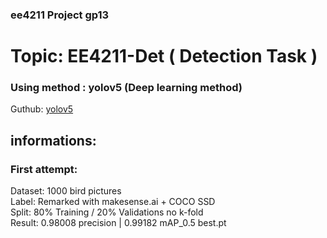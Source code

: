 ### ee4211 Project gp13
 
# Topic: EE4211-Det ( Detection Task )

### Using method : yolov5 (Deep learning method)
Guthub: [yolov5](https://github.com/ultralytics/yolov5)

## informations:  

### First attempt:  
Dataset: 1000 bird pictures  
Label: Remarked with makesense.ai + COCO SSD  
Split: 80% Training / 20% Validations no k-fold    
Result: 0.98008 precision | 0.99182 mAP_0.5 best.pt
